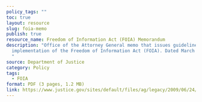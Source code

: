 ```yaml
---
policy_tags: ""
toc: true
layout: resource
slug: foia-memo
publish: true
resource_name: Freedom of Information Act (FOIA) Memorandum
description: "Office of the Attorney General memo that issues guidelines for the
  implementation of the Freedom of Information Act (FOIA). Dated March 19, 2009.
  "
source: Department of Justice
category: Policy
tags:
  - FOIA
format: PDF (3 pages, 1.2 MB)
link: https://www.justice.gov/sites/default/files/ag/legacy/2009/06/24/foia-memo-march2009.pdf
---
```


